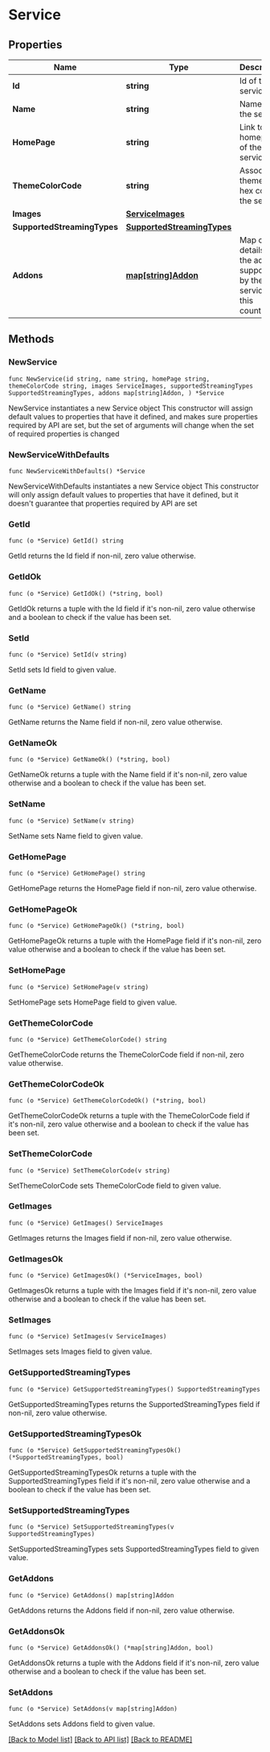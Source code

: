 # Service

## Properties

Name | Type | Description | Notes
------------ | ------------- | ------------- | -------------
**Id** | **string** | Id of the service. | 
**Name** | **string** | Name of the service. | 
**HomePage** | **string** | Link to the homepage of the service. | 
**ThemeColorCode** | **string** | Associated theme color hex code of the service. | 
**Images** | [**ServiceImages**](ServiceImages.md) |  | 
**SupportedStreamingTypes** | [**SupportedStreamingTypes**](SupportedStreamingTypes.md) |  | 
**Addons** | [**map[string]Addon**](Addon.md) | Map of id to details of the addons supported by the service in this country. | 

## Methods

### NewService

`func NewService(id string, name string, homePage string, themeColorCode string, images ServiceImages, supportedStreamingTypes SupportedStreamingTypes, addons map[string]Addon, ) *Service`

NewService instantiates a new Service object
This constructor will assign default values to properties that have it defined,
and makes sure properties required by API are set, but the set of arguments
will change when the set of required properties is changed

### NewServiceWithDefaults

`func NewServiceWithDefaults() *Service`

NewServiceWithDefaults instantiates a new Service object
This constructor will only assign default values to properties that have it defined,
but it doesn't guarantee that properties required by API are set

### GetId

`func (o *Service) GetId() string`

GetId returns the Id field if non-nil, zero value otherwise.

### GetIdOk

`func (o *Service) GetIdOk() (*string, bool)`

GetIdOk returns a tuple with the Id field if it's non-nil, zero value otherwise
and a boolean to check if the value has been set.

### SetId

`func (o *Service) SetId(v string)`

SetId sets Id field to given value.


### GetName

`func (o *Service) GetName() string`

GetName returns the Name field if non-nil, zero value otherwise.

### GetNameOk

`func (o *Service) GetNameOk() (*string, bool)`

GetNameOk returns a tuple with the Name field if it's non-nil, zero value otherwise
and a boolean to check if the value has been set.

### SetName

`func (o *Service) SetName(v string)`

SetName sets Name field to given value.


### GetHomePage

`func (o *Service) GetHomePage() string`

GetHomePage returns the HomePage field if non-nil, zero value otherwise.

### GetHomePageOk

`func (o *Service) GetHomePageOk() (*string, bool)`

GetHomePageOk returns a tuple with the HomePage field if it's non-nil, zero value otherwise
and a boolean to check if the value has been set.

### SetHomePage

`func (o *Service) SetHomePage(v string)`

SetHomePage sets HomePage field to given value.


### GetThemeColorCode

`func (o *Service) GetThemeColorCode() string`

GetThemeColorCode returns the ThemeColorCode field if non-nil, zero value otherwise.

### GetThemeColorCodeOk

`func (o *Service) GetThemeColorCodeOk() (*string, bool)`

GetThemeColorCodeOk returns a tuple with the ThemeColorCode field if it's non-nil, zero value otherwise
and a boolean to check if the value has been set.

### SetThemeColorCode

`func (o *Service) SetThemeColorCode(v string)`

SetThemeColorCode sets ThemeColorCode field to given value.


### GetImages

`func (o *Service) GetImages() ServiceImages`

GetImages returns the Images field if non-nil, zero value otherwise.

### GetImagesOk

`func (o *Service) GetImagesOk() (*ServiceImages, bool)`

GetImagesOk returns a tuple with the Images field if it's non-nil, zero value otherwise
and a boolean to check if the value has been set.

### SetImages

`func (o *Service) SetImages(v ServiceImages)`

SetImages sets Images field to given value.


### GetSupportedStreamingTypes

`func (o *Service) GetSupportedStreamingTypes() SupportedStreamingTypes`

GetSupportedStreamingTypes returns the SupportedStreamingTypes field if non-nil, zero value otherwise.

### GetSupportedStreamingTypesOk

`func (o *Service) GetSupportedStreamingTypesOk() (*SupportedStreamingTypes, bool)`

GetSupportedStreamingTypesOk returns a tuple with the SupportedStreamingTypes field if it's non-nil, zero value otherwise
and a boolean to check if the value has been set.

### SetSupportedStreamingTypes

`func (o *Service) SetSupportedStreamingTypes(v SupportedStreamingTypes)`

SetSupportedStreamingTypes sets SupportedStreamingTypes field to given value.


### GetAddons

`func (o *Service) GetAddons() map[string]Addon`

GetAddons returns the Addons field if non-nil, zero value otherwise.

### GetAddonsOk

`func (o *Service) GetAddonsOk() (*map[string]Addon, bool)`

GetAddonsOk returns a tuple with the Addons field if it's non-nil, zero value otherwise
and a boolean to check if the value has been set.

### SetAddons

`func (o *Service) SetAddons(v map[string]Addon)`

SetAddons sets Addons field to given value.



[[Back to Model list]](../README.md#documentation-for-models) [[Back to API list]](../README.md#documentation-for-api-endpoints) [[Back to README]](../README.md)


